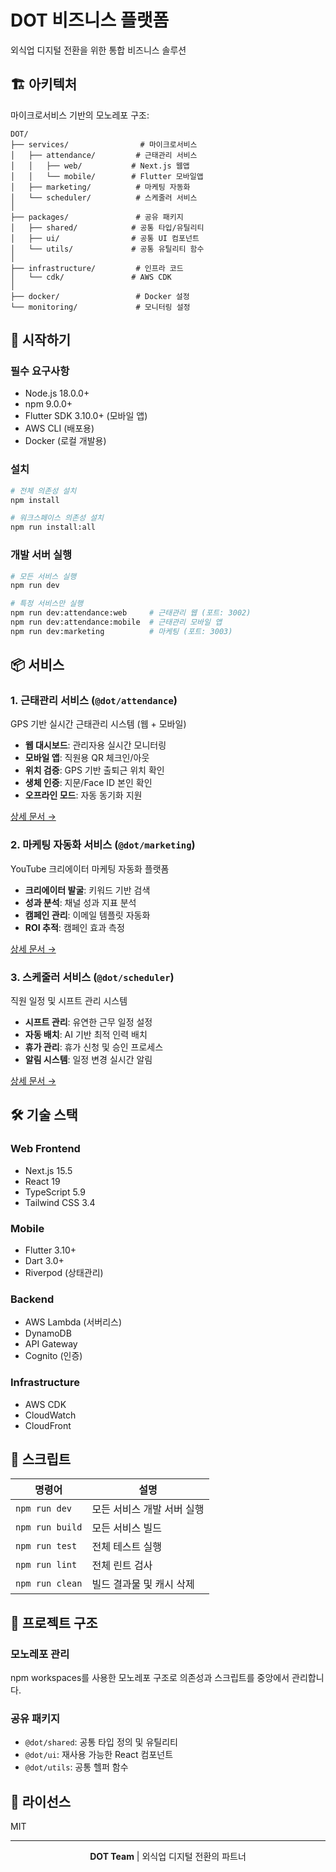 # DOT 비즈니스 플랫폼

외식업 디지털 전환을 위한 통합 비즈니스 솔루션

## 🏗️ 아키텍처

마이크로서비스 기반의 모노레포 구조:

```
DOT/
├── services/                # 마이크로서비스
│   ├── attendance/         # 근태관리 서비스
│   │   ├── web/           # Next.js 웹앱
│   │   └── mobile/        # Flutter 모바일앱
│   ├── marketing/          # 마케팅 자동화
│   └── scheduler/          # 스케줄러 서비스
│
├── packages/               # 공유 패키지
│   ├── shared/            # 공통 타입/유틸리티
│   ├── ui/                # 공통 UI 컴포넌트
│   └── utils/             # 공통 유틸리티 함수
│
├── infrastructure/         # 인프라 코드
│   └── cdk/               # AWS CDK
│
├── docker/                 # Docker 설정
└── monitoring/             # 모니터링 설정
```

## 🚀 시작하기

### 필수 요구사항

- Node.js 18.0.0+
- npm 9.0.0+
- Flutter SDK 3.10.0+ (모바일 앱)
- AWS CLI (배포용)
- Docker (로컬 개발용)

### 설치

```bash
# 전체 의존성 설치
npm install

# 워크스페이스 의존성 설치
npm run install:all
```

### 개발 서버 실행

```bash
# 모든 서비스 실행
npm run dev

# 특정 서비스만 실행
npm run dev:attendance:web     # 근태관리 웹 (포트: 3002)
npm run dev:attendance:mobile  # 근태관리 모바일 앱
npm run dev:marketing          # 마케팅 (포트: 3003)
```

## 📦 서비스

### 1. 근태관리 서비스 (`@dot/attendance`)

GPS 기반 실시간 근태관리 시스템 (웹 + 모바일)
- **웹 대시보드**: 관리자용 실시간 모니터링
- **모바일 앱**: 직원용 QR 체크인/아웃
- **위치 검증**: GPS 기반 출퇴근 위치 확인
- **생체 인증**: 지문/Face ID 본인 확인
- **오프라인 모드**: 자동 동기화 지원

[상세 문서 →](./services/attendance/README.md)

### 2. 마케팅 자동화 서비스 (`@dot/marketing`)

YouTube 크리에이터 마케팅 자동화 플랫폼
- **크리에이터 발굴**: 키워드 기반 검색
- **성과 분석**: 채널 성과 지표 분석
- **캠페인 관리**: 이메일 템플릿 자동화
- **ROI 추적**: 캠페인 효과 측정

[상세 문서 →](./services/marketing/docs/CURRENT_STATUS.md)

### 3. 스케줄러 서비스 (`@dot/scheduler`)

직원 일정 및 시프트 관리 시스템
- **시프트 관리**: 유연한 근무 일정 설정
- **자동 배치**: AI 기반 최적 인력 배치
- **휴가 관리**: 휴가 신청 및 승인 프로세스
- **알림 시스템**: 일정 변경 실시간 알림

[상세 문서 →](./services/scheduler/doc/scheduler_business_plan.md)

## 🛠️ 기술 스택

### Web Frontend
- Next.js 15.5
- React 19
- TypeScript 5.9
- Tailwind CSS 3.4

### Mobile
- Flutter 3.10+
- Dart 3.0+
- Riverpod (상태관리)

### Backend
- AWS Lambda (서버리스)
- DynamoDB
- API Gateway
- Cognito (인증)

### Infrastructure
- AWS CDK
- CloudWatch
- CloudFront

## 📝 스크립트

| 명령어 | 설명 |
|--------|------|
| `npm run dev` | 모든 서비스 개발 서버 실행 |
| `npm run build` | 모든 서비스 빌드 |
| `npm run test` | 전체 테스트 실행 |
| `npm run lint` | 전체 린트 검사 |
| `npm run clean` | 빌드 결과물 및 캐시 삭제 |

## 🏢 프로젝트 구조

### 모노레포 관리

npm workspaces를 사용한 모노레포 구조로 의존성과 스크립트를 중앙에서 관리합니다.

### 공유 패키지

- `@dot/shared`: 공통 타입 정의 및 유틸리티
- `@dot/ui`: 재사용 가능한 React 컴포넌트
- `@dot/utils`: 공통 헬퍼 함수

## 📄 라이선스

MIT

---

<p align="center">
<strong>DOT Team</strong> | 외식업 디지털 전환의 파트너
</p>
